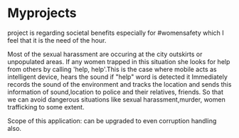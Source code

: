 # Myprojects
project is regarding societal benefits especially for #womensafety which I feel that it is the need of the hour.

Most of the sexual harassment are occuring at the city outskirts or unpopulated areas. If any women trapped in this situation she looks for help from others by calling 'help, help'.This is the case where mobile acts
as intelligent device, hears the sound if "help" word is detected it Immediately records the sound of the environment and tracks the location and sends this information of sound,location to police and their relatives, friends. So that we can avoid dangerous situations like sexual harassment,murder, women trafficking to some extent.

Scope of this application: can be upgraded to even corruption handling also.
